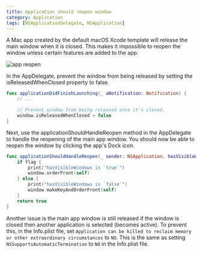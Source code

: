 ```yaml
---
title: Application should reopen window
category: Application
tags: [NSApplicationDelegate, NSApplication]
---
```


A Mac app created by the default macOS Xcode template will release the main window when it is closed. This makes it impossible to reopen the window unless certain features are added to the app.

![app reopen](/swift-macos/images/app-reopen.png)

In the AppDelegate, prevent the window from being released by setting the isReleasedWhenClosed property to false.

```swift
func applicationDidFinishLaunching(_ aNotification: Notification) {
    // ...

    // Prevent window from being released once it's closed.
    window.isReleasedWhenClosed = false
}
```

Next, use the applicationShouldHandleReopen method in the AppDelegate to handle the reopening of the main app window. You should now be able to reopen the window by clicking the app's Dock icon.

```swift
func applicationShouldHandleReopen(_ sender: NSApplication, hasVisibleWindows flag: Bool) -> Bool {
    if flag {
        print("hasVisibleWindows is `true`")
        window.orderFront(self)
    } else {
        print("hasVisibleWindows is `false`")
        window.makeKeyAndOrderFront(self)
    }
    return true
}
```

Another issue is the main app window is still released if the window is closed then another application is selected (becomes active). To prevent this, in the Info.plist file, set `Application can be killed to reclaim memory or other extraordinary circumstances` to `NO`. This is the same as setting `NSSupportsAutomaticTermination` to `NO` in the Info.plist file.
